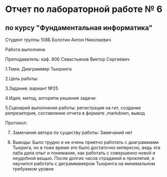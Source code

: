 # Отчет по лабораторной работе № 6
## по курсу "Фундаментальная информатика"

Студент группы 108Б Болотин Антон Николаевич

Работа выполнена

Преподаватель: каф. 806 Севастьянов Виктор Сергеевич

1.Тема: Диаграммер Тьюринга

2.Цель работы:

З.3адание: вариант №25

4.Идея, метод, алгоритм решения задачи:

5.Сценарий выполнения работы: регистрация на гит, создание репрезитория, составление отчета в формате ,markdown, вывод

Протокол:


7. Замечания автора по существу работы: 
Замечаний нет

8. Выводы:
Было трудно и не очень приятно работать с диаграммами Тьюрига, но в тоже время это было достаточно интересно, ведь эта лаба дала опыт и понимание, как работать с совершенно новой и неудобной вещью. После долгих часов страданий и проклятий, я научился работать с диграммамером Тьюринга на минимальном требуемом уровне
